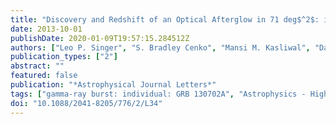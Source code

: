 ```yaml
---
title: "Discovery and Redshift of an Optical Afterglow in 71 deg$^2$: iPTF13bxl and GRB 130702A"
date: 2013-10-01
publishDate: 2020-01-09T19:57:15.284512Z
authors: ["Leo P. Singer", "S. Bradley Cenko", "Mansi M. Kasliwal", "Daniel A. Perley", "Eran O. Ofek", "Duncan A. Brown", "Peter E. Nugent", "S. R. Kulkarni", "Alessandra Corsi", "Dale A. Frail", "Eric Bellm", "John Mulchaey", "Iair Arcavi", "Tom Barlow", "Joshua S. Bloom", "Yi Cao", "Neil Gehrels", "Assaf Horesh", "Frank J. Masci", "Julie McEnery", "Arne Rau", "Jason A. Surace", "Ofer Yaron"]
publication_types: ["2"]
abstract: ""
featured: false
publication: "*Astrophysical Journal Letters*"
tags: ["gamma-ray burst: individual: GRB 130702A", "Astrophysics - High Energy Astrophysical Phenomena", "Astrophysics - Cosmology and Extragalactic Astrophysics", "Astrophysics - Instrumentation and Methods for Astrophysics"]
doi: "10.1088/2041-8205/776/2/L34"
---
```


